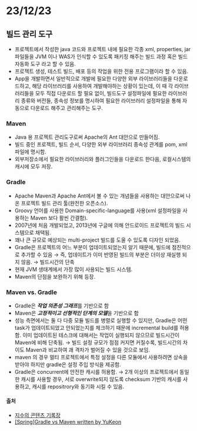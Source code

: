 # 23/12/23
## 빌드 관리 도구
- 프로젝트에서 작성한 java 코드와 프로젝트 내에 필요한 각종 xml, properties, jar 파일들을 JVM 이나 WAS가 인식할 수 있도록 패키징 해주는 빌드 과정 혹은 빌드 자동화 도구 라고 할 수 있음.
- 프로젝트 생성, 테스트 빌드, 배포 등의 작업을 위한 전용 프로그램이라 할 수 있음.
- App을 개발하면서 일반적으로 개발에 필요한 다양한 외부 라이브러리들을 다운로드하고, 해당 라이브러리를 사용하여 개발해야하는 상황이 있는데, 이 때 각 라이브러리들을 모두 직접 다운로드 할 필요 없이, 빌드도구 설정파일에 필요한 라이브러리 종류와 버전들, 종속성 정보를 명시하여 필요한 라이브러리 설정파일을 통해 자동으로 다운로드 해주고 관리해주는 도구.
### Maven
- Java 용 프로젝트 관리도구로써 Apache의 Ant 대안으로 만들어짐.
- 빌드 중인 프로젝트, 빌드 순서, 다양한 외부 라이브러리 종속성 관계를 pom, xml 파일에 명시함.
- 외부저장소에서 필요한 라이브러리와 플러그인들을 다운로드 한다음, 로컬시스템의 캐시에 모두 저장.
### Gradle
- Apache Maven과 Apache Ant에서 볼 수 있는 개념들을 사용하는 대안으로써 나온 프로젝트 빌드 관리 툴(완전한 오픈소스).
- Groovy 언어를 사용한 Domain-specific-language를 사용(xml 설정파일을 사용하는 Maven 보다 활씬 간결함).
- 2007년에 처음 개발되었고, 2013년에 구글에 의해 안드로이드 프로젝트의 빌드 시스템으로 채택됨.
- 꽤나 큰 규모로 예상되는 multi-project 빌드를 도울 수 있도록 디자인 되었음.
- Gradle은 프로젝트의 어느 부분이 업데이트되었는지 알기 때문에, 빌드에 점진적으로 추가할 수 있음 &rarr; 즉, 업데이트가 이미 반영된 빌드의 부분은 더이상 재실행 되지 않음. &rarr; 빌드시간의 단축
- 현재 JVM 생태계에서 가장 많이 사용되는 빌드 시스템.
- Maven의 단점을 보완하기 위해 등장.
### Maven vs. Gradle
- Gradle은 ***작업 의존성 그래프***를 기반으로 함
- Maven은 ***고정적이고 선형적인 단계의 모델***을 기반으로 함
- 성능 측면에서는 둘 다 다중 모듈 빌드를 병렬로 실행할 수 있지만, Gradle은 어떤 task가 업데이트되었고 안되었는지를 체크하기 때문에 incremental build를 허용함. 이미 업데이트된 테스크에 대해서는 작업이 실행되지 않으므로 빌드시간이 Maven에 비해 단축됨. &rarr; 빌드 설정 규모가 점점 커지면 커질수록, 빌드시간의 차이도 Maven과 비교하여 괘 격차가 벌어질 수 있을 것으로 보임.
- maven 의 경우 멀티 프로젝트에서 특정 설정을 다른 모듈에서 사용하려면 상속을 받아야 하지만 gradle은 설정 주입 방식을 제공함.
- Gradle은 concurrent에 안전한 캐시를 허용함. &rarr; 2개 이상의 프로젝트에서 동일한 캐시를 사용할 경우, 서로 overwrite되지 않도록 checksum 기반의 캐시를 사용하고, 캐시를 repositrory와 동기화 시킬 수 있음.
#### 출처
- [지수의 콘텐츠 기록장](https://jisooo.tistory.com/entry/Spring-%EB%B9%8C%EB%93%9C-%EA%B4%80%EB%A6%AC-%EB%8F%84%EA%B5%AC-Maven%EA%B3%BC-Gradle-%EB%B9%84%EA%B5%90%ED%95%98%EA%B8%B0)
- [[Spring]Gradle vs Maven written by YuKeon](https://medium.com/@yukeon97/spring-gradle-vs-maven-81b58ea3c96c)